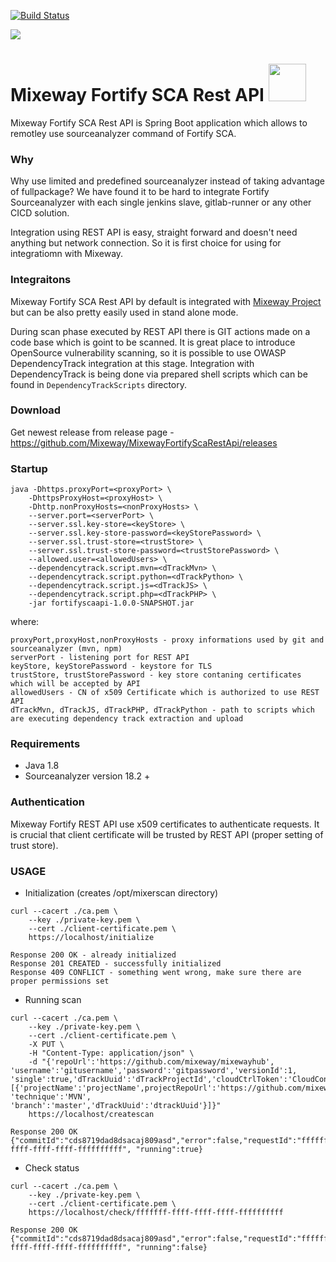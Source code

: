 [![Build Status](https://travis-ci.org/Mixeway/MixewayFortifyScaRestApi.svg?branch=master)](https://travis-ci.org/Mixeway/MixewayFortifyScaRestApi)

<img src="https://mixeway.github.io/img/mixewaybadge.png">

# Mixeway Fortify SCA Rest API <img src="https://mixeway.github.io/img/logo_dashboard.png" height="60px">

Mixeway Fortify SCA Rest API is Spring Boot application which allows to remotley use sourceanalyzer command of Fortify SCA.

### Why
Why use limited and predefined sourceanalyzer instead of taking advantage of fullpackage? We have found it to be hard to 
integrate Fortify Sourceanalyzer with each single jenkins slave, gitlab-runner or any other CICD solution.

Integration using REST API is easy, straight forward and doesn't need anything but network connection. So it is first choice for using for integratiomn with Mixeway.

### Integraitons
Mixeway Fortify SCA Rest API by default is integrated with <a href="https://mixeway.io"> Mixeway Project</a> but can 
be also pretty easily used in stand alone mode.

During scan phase executed by REST API there is GIT actions made on a code base which is goint to be scanned. It is great place
to introduce OpenSource vulnerability scanning, so it is possible to use OWASP DependencyTrack integration at this stage.
Integration with DependencyTrack is being done via prepared shell scripts which can be found in `DependencyTrackScripts` directory.

### Download
Get newest release from release page - https://github.com/Mixeway/MixewayFortifyScaRestApi/releases

### Startup
```
java -Dhttps.proxyPort=<proxyPort> \
    -DhttpsProxyHost=<proxyHost> \
    -Dhttp.nonProxyHosts=<nonProxyHosts> \
    --server.port=<serverPort> \
    --server.ssl.key-store=<keyStore> \
    --server.ssl.key-store-password=<keyStorePassword> \
    --server.ssl.trust-store=<trustStore> \
    --server.ssl.trust-store-password=<trustStorePassword> \
    --allowed.user=<allowedUsers> \
    --dependencytrack.script.mvn=<dTrackMvn> \
    --dependencytrack.script.python=<dTrackPython> \
    --dependencytrack.script.js=<dTrackJS> \
    --dependencytrack.script.php=<dTrackPHP> \
    -jar fortifyscaapi-1.0.0-SNAPSHOT.jar
```
where:
```$xslt
proxyPort,proxyHost,nonProxyHosts - proxy informations used by git and sourceanalyzer (mvn, npm)
serverPort - listening port for REST API
keyStore, keyStorePassword - keystore for TLS 
trustStore, trustStorePassword - key store contaning certificates which will be accepted by API
allowedUsers - CN of x509 Certificate which is authorized to use REST API
dTrackMvn, dTrackJS, dTrackPHP, dTrackPython - path to scripts which are executing dependency track extraction and upload
```

### Requirements
- Java 1.8
- Sourceanalyzer version 18.2 + 

### Authentication
Mixeway Fortify REST API use x509 certificates to authenticate requests. It is crucial that client certificate will be trusted by REST API 
(proper setting of trust store).

### USAGE
- Initialization (creates /opt/mixerscan directory)
```$xslt
curl --cacert ./ca.pem \
    --key ./private-key.pem \
    --cert ./client-certificate.pem \
    https://localhost/initialize

Response 200 OK - already initialized
Response 201 CREATED - successfully initialized
Response 409 CONFLICT - something went wrong, make sure there are proper permissions set
```
- Running scan
```$xslt
curl --cacert ./ca.pem \
    --key ./private-key.pem \
    --cert ./client-certificate.pem \
    -X PUT \
    -H "Content-Type: application/json" \
    -d "{'repoUrl':'https://github.com/mixeway/mixewayhub', 'username':'gitusername','password':'gitpassword','versionId':1,
'single':true,'dTrackUuid':'dTrackProjectId','cloudCtrlToken':'CloudControllerToken','sscUrl':'https://fortifyssc/ssc','groupName':'buildName',projects:
[{'projectName':'projectName',projectRepoUrl':'https://github.com/mixeway/mixewayhub','versionId':1, 'technique':'MVN',
'branch':'master','dTrackUuid':'dtrackUuid'}]}"
    https://localhost/createscan

Response 200 OK
{"commitId":"cds8719dad8dsacaj809asd","error":false,"requestId":"fffffff-ffff-ffff-ffff-ffffffffff", "running":true}
```
- Check status
```$xslt
curl --cacert ./ca.pem \
    --key ./private-key.pem \
    --cert ./client-certificate.pem \
    https://localhost/check/fffffff-ffff-ffff-ffff-ffffffffff

Response 200 OK 
{"commitId":"cds8719dad8dsacaj809asd","error":false,"requestId":"fffffff-ffff-ffff-ffff-ffffffffff", "running":false}
 ```
